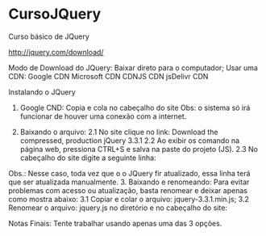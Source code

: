 # CursoJQuery
Curso básico de JQuery

http://jquery.com/download/

Modo de Download do JQuery:
Baixar direto para o computador;
Usar uma CDN:
  Google CDN
  Microsoft CDN
  CDNJS CDN
  jsDelivr CDN

Instalando o JQuery

1. Google CND: <script src="https://ajax.googleapis.com/ajax/libs/jquery/3.3.1/jquery.min.js"></script> 
Copia e cola no cabeçalho do site 
  Obs: o sistema só irá funcionar de houver uma conexão com a internet.

2. Baixando o arquivo:
  2.1 No site clique no link: Download the compressed, production jQuery 3.3.1
  2.2 Ao exibir os comando na página web, pressiona CTRL+S e salva na paste do projeto (JS).
  2.3 No cabeçalho do site digite a seguinte linha:
      <script src="js/jquery-3.3.1.min.js"></script>
  Obs.: Nesse caso, toda vez que o o JQuery fir atualizado, essa linha terá que ser atualizada manualmente.
3. Baixando e renomeando:
  Para evitar problemas com acesso ou atualização, basta renomear e deixar apenas como mostra abaixo:
      3.1 Copiar e colar o arquivo: jquery-3.3.1.min.js;
      3.2 Renomear o arquivo: jquery.js no diretório e no cabeçalho do site:
      <script src="js/jquery.js"></script>

Notas Finais: Tente trabalhar usando apenas uma das 3 opções.


   
      

      
      
     

